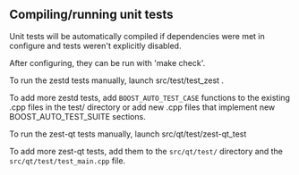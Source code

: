 Compiling/running unit tests
------------------------------------

Unit tests will be automatically compiled if dependencies were met in configure
and tests weren't explicitly disabled.

After configuring, they can be run with 'make check'.

To run the zestd tests manually, launch src/test/test_zest .

To add more zestd tests, add `BOOST_AUTO_TEST_CASE` functions to the existing
.cpp files in the test/ directory or add new .cpp files that
implement new BOOST_AUTO_TEST_SUITE sections.

To run the zest-qt tests manually, launch src/qt/test/zest-qt_test

To add more zest-qt tests, add them to the `src/qt/test/` directory and
the `src/qt/test/test_main.cpp` file.
